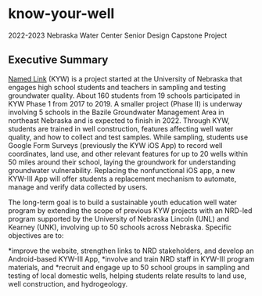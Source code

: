 # know-your-well
2022-2023 Nebraska Water Center Senior Design Capstone Project

## Executive Summary 

[Named Link](https://knowyourwell.unl.edu/ "Know Your Well") (KYW) is a project started at the University of Nebraska that engages high school students and teachers in sampling and testing groundwater quality. About 160 students from 19 schools participated in KYW Phase 1 from 2017 to 2019. A smaller project (Phase II) is underway involving 5 schools in the Bazile Groundwater Management Area in northeast Nebraska and is expected to finish in 2022. Through KYW, students are trained in well construction, features affecting well water quality, and how to collect and test samples. While sampling, students use Google Form Surveys (previously the KYW iOS App) to record well coordinates, land use, and other relevant features for up to 20 wells within 50 miles around their school, laying the groundwork for understanding groundwater vulnerability. Replacing the nonfunctional iOS app, a new KYW-III App will offer students a replacement mechanism to automate, manage and verify data collected by users. 

The long-term goal is to build a sustainable youth education well water program by extending the scope of previous KYW projects with an NRD-led program supported by the University of Nebraska Lincoln (UNL) and Kearney (UNK), involving up to 50 schools across Nebraska. Specific objectives are to:

*improve the website, strengthen links to NRD stakeholders, and develop an Android-based KYW-III App, 
*involve and train NRD staff in KYW-III program materials, and 
*recruit and engage up to 50 school groups in sampling and testing of local domestic wells, helping students relate results to land use, well construction, and hydrogeology.
